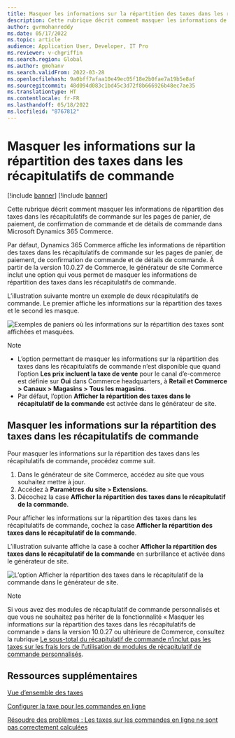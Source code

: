 ```yaml
---
title: Masquer les informations sur la répartition des taxes dans les récapitulatifs de commande
description: Cette rubrique décrit comment masquer les informations de répartition des taxes dans les récapitulatifs de commande sur les pages de panier, de paiement, de confirmation de commande et de détails de commande dans Microsoft Dynamics 365 Commerce.
author: gvrmohanreddy
ms.date: 05/17/2022
ms.topic: article
audience: Application User, Developer, IT Pro
ms.reviewer: v-chgriffin
ms.search.region: Global
ms.author: gmohanv
ms.search.validFrom: 2022-03-28
ms.openlocfilehash: 9a0bff7afaa10e49ec05f18e2b0fae7a19b5e8af
ms.sourcegitcommit: 48d094d083c1bd45c3d72f8b666926b48ec7ae35
ms.translationtype: HT
ms.contentlocale: fr-FR
ms.lasthandoff: 05/18/2022
ms.locfileid: "8767812"
---
```

# <a name="hide-tax-breakup-information-in-order-summaries"></a>Masquer les informations sur la répartition des taxes dans les récapitulatifs de commande

[!include [banner](includes/banner.md)]
[!include [banner](includes/preview-banner.md)]

Cette rubrique décrit comment masquer les informations de répartition des taxes dans les récapitulatifs de commande sur les pages de panier, de paiement, de confirmation de commande et de détails de commande dans Microsoft Dynamics 365 Commerce.

Par défaut, Dynamics 365 Commerce affiche les informations de répartition des taxes dans les récapitulatifs de commande sur les pages de panier, de paiement, de confirmation de commande et de détails de commande. À partir de la version 10.0.27 de Commerce, le générateur de site Commerce inclut une option qui vous permet de masquer les informations de répartition des taxes dans les récapitulatifs de commande.

L’illustration suivante montre un exemple de deux récapitulatifs de commande. Le premier affiche les informations sur la répartition des taxes et le second les masque.

![Exemples de paniers où les informations sur la répartition des taxes sont affichées et masquées.](media/prices-include-sales-tax-e-Commerce.png)

> [!NOTE]
> - L’option permettant de masquer les informations sur la répartition des taxes dans les récapitulatifs de commande n’est disponible que quand l’option **Les prix incluent la taxe de vente** pour le canal d’e-commerce est définie sur **Oui** dans Commerce headquarters, à **Retail et Commerce \> Canaux \> Magasins \> Tous les magasins**. 
> - Par défaut, l’option **Afficher la répartition des taxes dans le récapitulatif de la commande** est activée dans le générateur de site.

## <a name="hide-tax-breakup-information-in-order-summaries"></a>Masquer les informations sur la répartition des taxes dans les récapitulatifs de commande

Pour masquer les informations sur la répartition des taxes dans les récapitulatifs de commande, procédez comme suit.

1. Dans le générateur de site Commerce, accédez au site que vous souhaitez mettre à jour.
1. Accédez à **Paramètres du site \> Extensions**.
1. Décochez la case **Afficher la répartition des taxes dans le récapitulatif de la commande**.

Pour afficher les informations sur la répartition des taxes dans les récapitulatifs de commande, cochez la case **Afficher la répartition des taxes dans le récapitulatif de la commande**.  

L’illustration suivante affiche la case à cocher **Afficher la répartition des taxes dans le récapitulatif de la commande** en surbrillance et activée dans le générateur de site.

![L’option Afficher la répartition des taxes dans le récapitulatif de la commande dans le générateur de site.](media/prices-include-sales-tax-e-Commerce-site-settings.png)

> [!NOTE]
> Si vous avez des modules de récapitulatif de commande personnalisés et que vous ne souhaitez pas hériter de la fonctionnalité « Masquer les informations sur la répartition des taxes dans les récapitulatifs de commande » dans la version 10.0.27 ou ultérieure de Commerce, consultez la rubrique [Le sous-total du récapitulatif de commande n’inclut pas les taxes sur les frais lors de l’utilisation de modules de récapitulatif de commande personnalisés](troubleshoot/summary-taxes-custom-modules-10.0.27.md#resolution).

## <a name="additional-resources"></a>Ressources supplémentaires

[Vue d’ensemble des taxes](/finance/general-ledger/indirect-taxes-overview)

[Configurer la taxe pour les commandes en ligne](sales-tax-config.md)

[Résoudre des problèmes : Les taxes sur les commandes en ligne ne sont pas correctement calculées](troubleshoot/tax-miscalculated-online-order.md)
